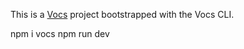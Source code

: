 This is a [Vocs](https://vocs.dev) project bootstrapped with the Vocs CLI.

npm i vocs
npm run dev

